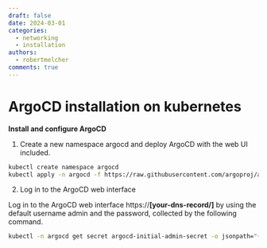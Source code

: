 ```yaml
---
draft: false 
date: 2024-03-01
categories:
  - networking
  - installation
authors:
  - robertmelcher
comments: true
---
```


# ArgoCD installation on kubernetes

**Install and configure ArgoCD**


1. Create a new namespace argocd and deploy ArgoCD with the web UI included.
```bash linenums="1"
kubectl create namespace argocd
kubectl apply -n argocd -f https://raw.githubusercontent.com/argoproj/argo-cd/stable/manifests/install.yaml
```
2. Log in to the ArgoCD web interface

Log in to the ArgoCD web interface https://**[your-dns-record/]** by using the default username admin and the password, collected by the following command.

```bash linenums="1"
kubectl -n argocd get secret argocd-initial-admin-secret -o jsonpath="{.data.password}" | base64 -d
```
